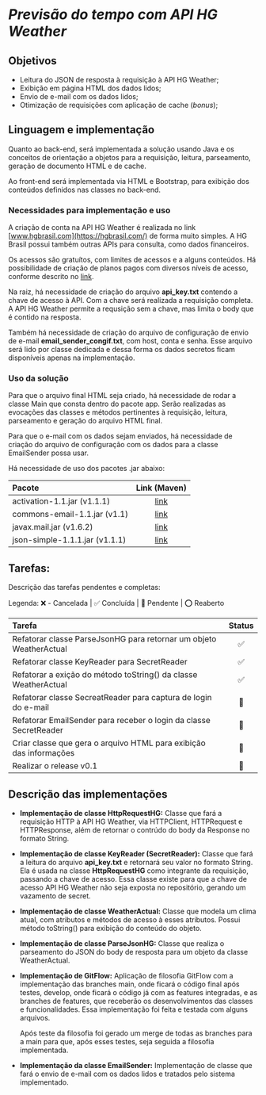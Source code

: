 # ***Previsão do tempo com API HG Weather***

## **Objetivos**

- Leitura do JSON de resposta à requisição à API HG Weather;
- Exibição em página HTML dos dados lidos;
- Envio de e-mail com os dados lidos;
- Otimização de requisições com aplicação de cache (*bonus*);

## **Linguagem e implementação**

Quanto ao back-end, será implementada a solução usando Java e os conceitos de orientação a objetos para a requisição, leitura, parseamento, geração de documento HTML e de cache.

Ao front-end será implementada via HTML e Bootstrap, para exibição dos conteúdos definidos nas classes no back-end.

### **Necessidades para implementação e uso**

A criação de conta na API HG Weather é realizada no link [www.hgbrasil.com](https://hgbrasil.com/) de forma muito simples. A HG Brasil possui também outras APIs para consulta, como dados financeiros.

Os acessos são gratuítos, com limites de acessos e a alguns conteúdos. Há possibilidade de criação de planos pagos com diversos níveis de acesso, conforme descrito no [link](https://hgbrasil.com/apis/planos).

Na raiz, há necessidade de criação do arquivo **api_key.txt** contendo a chave de acesso à API. Com a chave será realizada a requisição completa. A API HG Weather permite a requsição sem a chave, mas limita o body que é contido na resposta.

Também há necessidade de criação do arquivo de configuração de envio de e-mail **email_sender_congif.txt**, com host, conta e senha. Esse arquivo será lido por classe dedicada e dessa forma os dados secretos ficam disponíveis apenas na implementação.

### **Uso da solução**

Para que o arquivo final HTML seja criado, há necessidade de rodar a classe Main que consta dentro do pacote app. Serão realizadas as evocações das classes e métodos pertinentes à requisição, leitura, parseamento e geração do arquivo HTML final.

Para que o e-mail com os dados sejam enviados, há necessidade de criação do arquivo de configuração com os dados para a classe EmailSender possa usar.

Há necessidade de uso dos pacotes .jar abaixo:

Pacote                         | Link (Maven)
:---                           | :---:
activation-1.1.jar (v1.1.1)    | [link](https://mvnrepository.com/artifact/javax.activation/activation/1.1.1)
commons-email-1.1.jar (v1.1)   | [link](https://mvnrepository.com/artifact/org.apache.commons/commons-email/1.1)
javax.mail.jar (v1.6.2)        | [link](https://mvnrepository.com/artifact/com.sun.mail/javax.mail/1.6.2)
json-simple-1.1.1.jar (v1.1.1) | [link](https://mvnrepository.com/artifact/com.googlecode.json-simple/json-simple/1.1.1)

## **Tarefas:**

Descrição das tarefas pendentes e completas:

Legenda: :x: - Cancelada | :white_check_mark: Concluída | :large_blue_diamond: Pendente | :o: Reaberto

Tarefa                                                                    | Status
:---                                                                      | :---:
Refatorar classe ParseJsonHG para retornar um objeto WeatherActual        | :white_check_mark:
Refatorar classe KeyReader para SecretReader                              | :white_check_mark:
Refatorar a exição do método toString() da classe WeatherActual           | :white_check_mark:
Refatorar classe SecreatReader para captura de login do e-mail            | :large_blue_diamond:
Refatorar EmailSender para receber o login da classe SecretReader         | :large_blue_diamond:
Criar classe que gera o arquivo HTML para exibição das informações        | :large_blue_diamond:
Realizar o release v0.1                                                   | :large_blue_diamond:

## **Descrição das implementações**

- **Implementação de classe HttpRequestHG:** Classe que fará a requisição HTTP à API HG Weather, via HTTPClient, HTTPRequest e HTTPResponse, além de retornar o contrúdo do body da Response no formato String.

- **Implementação de classe KeyReader (SecretReader):** Classe que fará a leitura do arquivo **api_key.txt** e retornará seu valor no formato String. Ela é usada na classe **HttpRequestHG** como integrante da requisição, passando a chave de acesso. Essa classe existe para que a chave de acesso API HG Weather não seja exposta no repositório, gerando um vazamento de secret.

- **Implementação de classe WeatherActual:** Classe que modela um clima atual, com atributos e métodos de acesso à esses atributos. Possui método toString() para exibição do conteúdo do objeto.

- **Implementação de classe ParseJsonHG:** Classe que realiza o parseamento do JSON do body de resposta para um objeto da classe WeatherActual.

- **Implementação de GitFlow:** Aplicação de filosofia GitFlow com a implementação das branches main, onde ficará o código final após testes, develop, onde ficará o código já com as features integradas, e as branches de features, que receberão os desenvolvimentos das classes e funcionalidades. Essa implementação foi feita e testada com alguns arquivos.

    Após teste da filosofia foi gerado um merge de todas as branches para a main para que, após esses testes, seja seguida a filosofia implementada.

- **Implementação da classe EmailSender:** Implementação de classe que fará o envio de e-mail com os dados lidos e tratados pelo sistema implementado.
